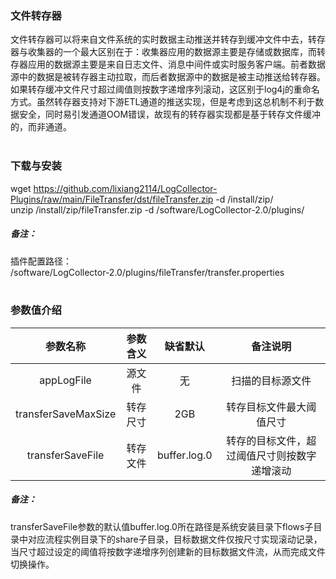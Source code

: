 ### 文件转存器  
文件转存器可以将来自文件系统的实时数据主动推送并转存到缓冲文件中去，转存器与收集器的一个最大区别在于：收集器应用的数据源主要是存储或数据库，而转存器应用的数据源主要是来自日志文件、消息中间件或实时服务客户端。前者数据源中的数据是被转存器主动拉取，而后者数据源中的数据是被主动推送给转存器。  
如果转存缓冲文件尺寸超过阈值则按数字递增序列滚动，这区别于log4j的重命名方式。虽然转存器支持对下游ETL通道的推送实现，但是考虑到这总机制不利于数据安全，同时易引发通道OOM错误，故现有的转存器实现都是基于转存文件缓冲的，而非通道。  
​      

### 下载与安装  
wget https://github.com/lixiang2114/LogCollector-Plugins/raw/main/FileTransfer/dst/fileTransfer.zip -d /install/zip/  
unzip  /install/zip/fileTransfer.zip -d /software/LogCollector-2.0/plugins/    

##### 备注：  
插件配置路径：  
 /software/LogCollector-2.0/plugins/fileTransfer/transfer.properties  
​      

### 参数值介绍  
|参数名称|参数含义|缺省默认|备注说明|
|:-----:|:-------:|:-------:|:-------:|
|appLogFile|源文件|无|扫描的目标源文件|
|transferSaveMaxSize|转存尺寸|2GB|转存目标文件最大阈值尺寸|
|transferSaveFile|转存文件|buffer.log.0|转存的目标文件，超过阈值尺寸则按数字递增滚动|
##### 备注：  
transferSaveFile参数的默认值buffer.log.0所在路径是系统安装目录下flows子目录中对应流程实例目录下的share子目录，目标数据文件仅按尺寸实现滚动记录，当尺寸超过设定的阈值将按数字递增序列创建新的目标数据文件流，从而完成文件切换操作。